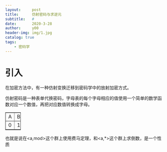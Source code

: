```yaml
---
layout:     post
title:      仿射密码与求逆元
subtitle:   #
date:       2020-3-28
author:     y00
header-img: img/1.jpg
catalog: true
tags:
    - 密码学
---
```


# 引入
在加密方法中，有一种仿射变换迁移到密码学中的放射加密方式。

仿射密码是一种表单代换密码，字母表的每个字母相应的值使用一个简单的数学函数对应一个数值，再把对应数值转换成字母。

<div class="table-box"><table align="center" border="1" cellpadding="1" cellspacing="1" style="width:50px;"><tbody><tr><td>A</td>
			<td>B</td>
			<td style="width:17px;">C</td>
			<td style="width:19px;">D</td>
			<td>E</td>
			<td>F</td>
			<td>G</td>
			<td>H</td>
			<td>I</td>
			<td>J</td>
			<td>K</td>
			<td>L</td>
			<td>M</td>
			<td>N</td>
			<td>O</td>
			<td>P</td>
			<td>Q</td>
			<td>R</td>
			<td>S</td>
			<td>T</td>
			<td>U</td>
			<td style="width:13px;">V</td>
			<td style="width:25px;">W</td>
			<td>X</td>
			<td>Y</td>
			<td>Z</td>
		</tr><tr><td>0</td>
			<td>1</td>
			<td style="width:17px;">2</td>
			<td style="width:19px;">3</td>
			<td>4</td>
			<td>5</td>
			<td>6</td>
			<td>7</td>
			<td>8</td>
			<td>9</td>
			<td>10</td>
			<td>11</td>
			<td>12</td>
			<td>13</td>
			<td>14</td>
			<td>15</td>
			<td>16</td>
			<td>17</td>
			<td>18</td>
			<td>19</td>
			<td>20</td>
			<td style="width:13px;">21</td>
			<td style="width:25px;">22</td>
			<td>23</td>
			<td>24</td>
			<td>25</td>
		</tr></tbody></table></div>
    
    
也就是说在<a,mod>这个群上使用费马定理，和<a,*>这个群上求倒数，是一个性质

